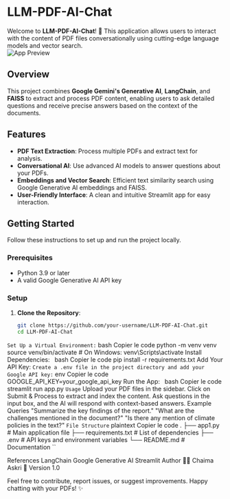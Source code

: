 # LLM-PDF-AI-Chat

Welcome to **LLM-PDF-AI-Chat**! 🚀 This application allows users to interact with the content of PDF files conversationally using cutting-edge language models and vector search.  
![App Preview](https://github.com/user-attachments/assets/example-image.png) <!-- Replace with your actual image link -->

## Overview

This project combines **Google Gemini's Generative AI**, **LangChain**, and **FAISS** to extract and process PDF content, enabling users to ask detailed questions and receive precise answers based on the context of the documents.

## Features

- **PDF Text Extraction**: Process multiple PDFs and extract text for analysis.
- **Conversational AI**: Use advanced AI models to answer questions about your PDFs.
- **Embeddings and Vector Search**: Efficient text similarity search using Google Generative AI embeddings and FAISS.
- **User-Friendly Interface**: A clean and intuitive Streamlit app for easy interaction.

## Getting Started

Follow these instructions to set up and run the project locally.

### Prerequisites

- Python 3.9 or later
- A valid Google Generative AI API key

### Setup

1. **Clone the Repository**:

   ```bash
   git clone https://github.com/your-username/LLM-PDF-AI-Chat.git
   cd LLM-PDF-AI-Chat
 ``
Set Up a Virtual Environment:
 ``
bash
Copier le code
python -m venv venv
source venv/bin/activate  # On Windows: venv\Scripts\activate
Install Dependencies:
 ``
 ``bash
Copier le code
pip install -r requirements.txt
Add Your API Key:
 ``
Create a .env file in the project directory and add your Google API key:
 ``
env
Copier le code
GOOGLE_API_KEY=your_google_api_key
Run the App:
 ``
 ``bash
Copier le code
streamlit run app.py
 ``
Usage
 ``
Upload your PDF files in the sidebar.
Click on Submit & Process to extract and index the content.
Ask questions in the input box, and the AI will respond with context-based answers.
Example Queries
"Summarize the key findings of the report."
"What are the challenges mentioned in the document?"
"Is there any mention of climate policies in the text?"
 ``
File Structure
 ``
plaintext
Copier le code
.
├── app1.py                # Main application file
├── requirements.txt      # List of dependencies
├── .env                  # API keys and environment variables
└── README.md             # Documentation
 ``
 
References
LangChain
Google Generative AI
Streamlit
Author
👩‍💻 Chaima Askri
📅 Version 1.0

Feel free to contribute, report issues, or suggest improvements. Happy chatting with your PDFs! ✨
